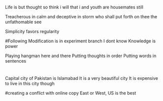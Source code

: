 Life is but thought so think i will
that i and youth are housemates still

Treacherous in calm and deceptive in storm
who shall put forth on thee
the unfathomable see

Simplicity favors regularity

#Following Modification is in experiment branch
I dont know
Knowledge is power

Playing hangman here and there
Putting thoughts in order
Putting words in sentences
#
Capital city of Pakistan is Islamabad
It is a very beautiful city
It is expensive to live in this city though

#creating a conflict with online copy
East or West, US is the best

